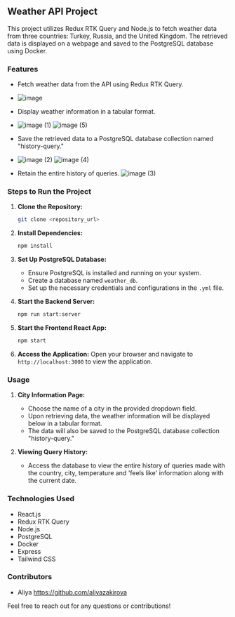 ## Weather API Project

This project utilizes Redux RTK Query and Node.js to fetch weather data from three countries: Turkey, Russia, and the United Kingdom. The retrieved data is displayed on a webpage and saved to the PostgreSQL database using Docker.

### Features

- Fetch weather data from the API using Redux RTK Query.
- ![image](https://github.com/aliyazakirova/weather-api-rtkquery-postgresql-node-tailwind/assets/93845260/0c4024c5-16b2-493e-bbb1-d829613c5cec)

- Display weather information in a tabular format.
- ![image (1)](https://github.com/aliyazakirova/weather-api-rtkquery-postgresql-node-tailwind/assets/93845260/617acfd4-3eb3-4aec-b566-69350cebe8b2)
![image (5)](https://github.com/aliyazakirova/weather-api-rtkquery-postgresql-node-tailwind/assets/93845260/ac82b10b-e85d-41cb-a218-d043d86fd436)

- Save the retrieved data to a PostgreSQL database collection named "history-query."
- ![image (2)](https://github.com/aliyazakirova/weather-api-rtkquery-postgresql-node-tailwind/assets/93845260/18d75650-2ee6-45f9-ba21-c8814c0059f1)
![image (4)](https://github.com/aliyazakirova/weather-api-rtkquery-postgresql-node-tailwind/assets/93845260/0b57474b-645b-40de-a5b4-df0c590efc99)

- Retain the entire history of queries.
![image (3)](https://github.com/aliyazakirova/weather-api-rtkquery-postgresql-node-tailwind/assets/93845260/f5c2b78f-ebff-4986-afb1-32e8e6256a60)

### Steps to Run the Project

1. **Clone the Repository:**
   ```bash
   git clone <repository_url>
   ```

2. **Install Dependencies:**
   ```bash
   npm install
   ```

3. **Set Up PostgreSQL Database:**
   - Ensure PostgreSQL is installed and running on your system.
   - Create a database named `weather_db`.
   - Set up the necessary credentials and configurations in the `.yml` file.

4. **Start the Backend Server:**
   ```bash
   npm run start:server
   ```

5. **Start the Frontend React App:**
   ```bash
   npm start
   ```

6. **Access the Application:**
   Open your browser and navigate to `http://localhost:3000` to view the application.

### Usage

1. **City Information Page:**
   - Choose the name of a city in the provided dropdown field.
   - Upon retrieving data, the weather information will be displayed below in a tabular format.
   - The data will also be saved to the PostgreSQL database collection "history-query."

2. **Viewing Query History:**
   - Access the database to view the entire history of queries made with the country, city, temperature and 'feels like' information along with the current date.

### Technologies Used

- React.js
- Redux RTK Query
- Node.js
- PostgreSQL
- Docker
- Express
- Tailwind CSS

### Contributors

- Aliya https://github.com/aliyazakirova 

Feel free to reach out for any questions or contributions!
